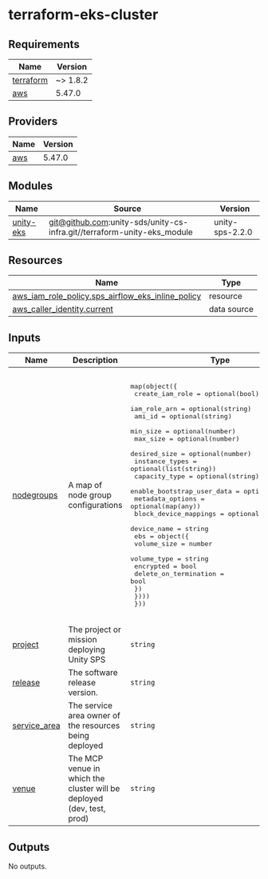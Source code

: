# terraform-eks-cluster

<!-- BEGINNING OF PRE-COMMIT-TERRAFORM DOCS HOOK -->
## Requirements

| Name | Version |
|------|---------|
| <a name="requirement_terraform"></a> [terraform](#requirement\_terraform) | ~> 1.8.2 |
| <a name="requirement_aws"></a> [aws](#requirement\_aws) | 5.47.0 |

## Providers

| Name | Version |
|------|---------|
| <a name="provider_aws"></a> [aws](#provider\_aws) | 5.47.0 |

## Modules

| Name | Source | Version |
|------|--------|---------|
| <a name="module_unity-eks"></a> [unity-eks](#module\_unity-eks) | git@github.com:unity-sds/unity-cs-infra.git//terraform-unity-eks_module | unity-sps-2.2.0 |

## Resources

| Name | Type |
|------|------|
| [aws_iam_role_policy.sps_airflow_eks_inline_policy](https://registry.terraform.io/providers/hashicorp/aws/5.47.0/docs/resources/iam_role_policy) | resource |
| [aws_caller_identity.current](https://registry.terraform.io/providers/hashicorp/aws/5.47.0/docs/data-sources/caller_identity) | data source |

## Inputs

| Name | Description | Type | Default | Required |
|------|-------------|------|---------|:--------:|
| <a name="input_nodegroups"></a> [nodegroups](#input\_nodegroups) | A map of node group configurations | <pre>map(object({<br>    create_iam_role            = optional(bool)<br>    iam_role_arn               = optional(string)<br>    ami_id                     = optional(string)<br>    min_size                   = optional(number)<br>    max_size                   = optional(number)<br>    desired_size               = optional(number)<br>    instance_types             = optional(list(string))<br>    capacity_type              = optional(string)<br>    enable_bootstrap_user_data = optional(bool)<br>    metadata_options           = optional(map(any))<br>    block_device_mappings = optional(map(object({<br>      device_name = string<br>      ebs = object({<br>        volume_size           = number<br>        volume_type           = string<br>        encrypted             = bool<br>        delete_on_termination = bool<br>      })<br>    })))<br>  }))</pre> | <pre>{<br>  "defaultGroup": {<br>    "block_device_mappings": {<br>      "xvda": {<br>        "device_name": "/dev/xvda",<br>        "ebs": {<br>          "delete_on_termination": true,<br>          "encrypted": true,<br>          "volume_size": 100,<br>          "volume_type": "gp2"<br>        }<br>      }<br>    },<br>    "desired_size": 1,<br>    "instance_types": [<br>      "t3.large"<br>    ],<br>    "max_size": 1,<br>    "metadata_options": {<br>      "http_endpoint": "enabled",<br>      "http_put_response_hop_limit": 3<br>    },<br>    "min_size": 1<br>  }<br>}</pre> | no |
| <a name="input_project"></a> [project](#input\_project) | The project or mission deploying Unity SPS | `string` | `"unity"` | no |
| <a name="input_release"></a> [release](#input\_release) | The software release version. | `string` | `"24.3"` | no |
| <a name="input_service_area"></a> [service\_area](#input\_service\_area) | The service area owner of the resources being deployed | `string` | `"sps"` | no |
| <a name="input_venue"></a> [venue](#input\_venue) | The MCP venue in which the cluster will be deployed (dev, test, prod) | `string` | n/a | yes |

## Outputs

No outputs.
<!-- END OF PRE-COMMIT-TERRAFORM DOCS HOOK -->
